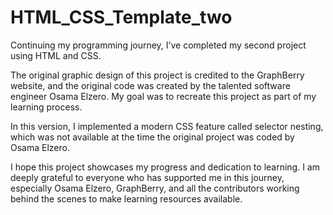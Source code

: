 # HTML_CSS_Template_two
Continuing my programming journey, I’ve completed my second project using HTML and CSS.

The original graphic design of this project is credited to the GraphBerry website, and the original code was created by the talented software engineer Osama Elzero. My goal was to recreate this project as part of my learning process.

In this version, I implemented a modern CSS feature called selector nesting, which was not available at the time the original project was coded by Osama Elzero.

I hope this project showcases my progress and dedication to learning. I am deeply grateful to everyone who has supported me in this journey, especially Osama Elzero, GraphBerry, and all the contributors working behind the scenes to make learning resources available.

